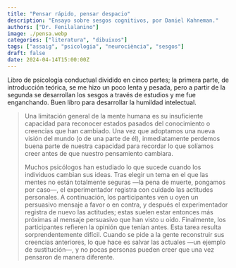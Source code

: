 ```yaml
---
title: "Pensar rápido, pensar despacio"
description: "Ensayo sobre sesgos cognitivos, por Daniel Kahneman."
authors: ["Dr. Fenilalanino"]
image: ./pensa.webp
categories: ["literatura", "dibuixos"]
tags: ["assaig", "psicologia", "neurociència", "sesgos"]
draft: false
date: 2024-04-14T15:00:00Z
---
```


Libro de psicología conductual dividido en cinco partes; la primera parte, de introducción teórica, se me hizo un poco lenta y pesada, pero a partir de la segunda se desarrollan los sesgos a través de estudios y me fue enganchando. Buen libro para desarrollar la humildad intelectual.


> Una limitación general de la mente humana es su insuficiente capacidad para reconocer estados pasados del conocimiento o creencias que han cambiado. Una vez que adoptamos una nueva visión del mundo (o de una parte de él), inmediatamente perdemos buena parte de nuestra capacidad para recordar lo que solíamos creer antes de que nuestro pensamiento cambiara.<p>
Muchos psicólogos han estudiado lo que sucede cuando los individuos cambian sus ideas. Tras elegir un tema en el que las mentes no están totalmente seguras —la pena de muerte, pongamos por caso—, el experimentador registra con cuidado las actitudes personales. A continuación, los participantes ven u oyen un persuasivo mensaje a favor o en contra, y después el experimentador registra de nuevo las actitudes; estas suelen estar entonces más próximas al mensaje persuasivo que han visto u oído. Finalmente, los participantes refieren la opinión que tenían antes. Esta tarea resulta sorprendentemente difícil. Cuando se pide a la gente reconstruir sus creencias anteriores, lo que hace es salvar las actuales —un ejemplo de sustitución—, y no pocas personas pueden creer que una vez pensaron de manera diferente.
